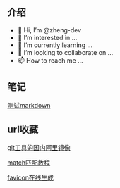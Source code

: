 ## 介绍
- 👋 Hi, I’m @zheng-dev
- 👀 I’m interested in ...
- 🌱 I’m currently learning ...
- 💞️ I’m looking to collaborate on ...
- 📫 How to reach me ...

## 笔记


[测试markdown](/a.md "test")

## url收藏
[git工具的国内阿里镜像](https://registry.npmmirror.com/binary.html?path=git-for-windows/v2.43.0.windows.1/ "git软件")

[match匹配教程](https://juejin.cn/post/7220824286881136677 "match说明")

[favicon在线生成](https://www.logosc.cn/logo/favicon "favicon在线生成")
